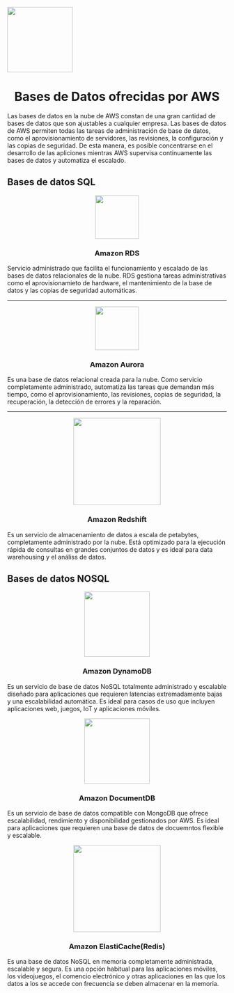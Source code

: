 <p align="left""><img src="https://semanadelcannabis.cayetano.edu.pe/assets/img/logo-upch.png" width="150">
<h1 align="center">Bases de Datos ofrecidas por AWS</h1>
</p>

<p>
Las bases de datos en la nube de AWS constan de una gran cantidad de bases de datos que son ajustables a cualquier empresa. Las bases de datos de AWS permiten todas las tareas de administración de base de datos, como el aprovisionamiento de servidores, las revisiones, la configuración y las copias de seguridad. De esta manera, es posible concentrarse en el desarrollo de las apliciones mientras AWS supervisa continuamente las bases de datos y automatiza el escalado.
</p>
<h2>Bases de datos SQL</h2>
<p align="center">
<img src="https://static-00.iconduck.com/assets.00/aws-rds-icon-1817x2048-npv8h8zj.png"  width="100">
<h3 align="center">Amazon RDS</h3>
</p>
<p>Servicio administrado que facilita el funcionamiento y escalado de las bases de datos relacionales de la nube. RDS gestiona tareas administrativas como el aprovisionamieto de hardware, el mantenimiento de la base de datos y las copias de seguridad automáticas. </p>

<hr>
<p align="center">
<img src="https://lumigo.io/wp-content/uploads/2020/07/Amazon-Aurora@4x.png"  width="100">
<h3 align="center">Amazon Aurora</h3>
</p>
<p>Es una base de datos relacional creada para la nube. Como servicio completamente administrado, automatiza las tareas que demandan más tiempo, como el aprovisionamiento, las revisiones, copias de seguridad, la recuperación, la detección de errores y la reparación.

</p>

<hr>
<p align="center">
<img src="https://www.martechforum.com/wp-content/uploads/2015/08/AWS-Redshift-1.png"  width="200">
<h3 align="center">Amazon Redshift</h3>
</p>
<p>
Es un servicio de almacenamiento de datos a escala de petabytes, completamente administrado por la nube. Está optimizado para la ejecución rápida de consultas en grandes conjuntos de datos y es ideal para data warehousing y el análiss de datos.

</p>




<h2>Bases de datos NOSQL</h2>
<p align="center">
<img src="https://www.martechforum.com/wp-content/uploads/2015/08/AmazonDynamoDB.png"  width="150">
<h3 align="center">Amazon DynamoDB</h3>
</p>
<p>
Es un servicio de base de datos NoSQL totalmente administrado y escalable diseñado para aplicaciones que requieren latencias extremadamente bajas y una escalabilidad automática. Es ideal para casos de uso que incluyen aplicaciones web, juegos, IoT y aplicaciones móviles.
</p>

<p align="center">
<img src="https://encrypted-tbn0.gstatic.com/images?q=tbn:ANd9GcSw75R1iyby7qFf_0f_5xstv7_8rVoB1nLTgg&s"  width="150">
<h3 align="center">Amazon DocumentDB</h3>
</p>
<p>
Es un servicio de base de datos compatible con MongoDB que ofrece escalabilidad, rendimiento y disponibilidad gestionados por AWS. Es ideal para aplicaciones que requieren una base de datos de docuemntos flexible y escalable. 
</p>

<p align="center">
<img src="https://d2908q01vomqb2.cloudfront.net/887309d048beef83ad3eabf2a79a64a389ab1c9f/2021/08/10/AWS_ElastiCache_Icon-1.png"  width="200">
<h3 align="center">Amazon ElastiCache(Redis)</h3>
</p>
<p>
Es una base de datos NoSQL en memoria completamente administrada, escalable y segura. Es una opción habitual para las aplicaciones móviles, los videojuegos, el comencio electrónico y otras aplicaciones en las que los datos a los se accede con frecuencia se deben almacenar en la memoria.
</p>
